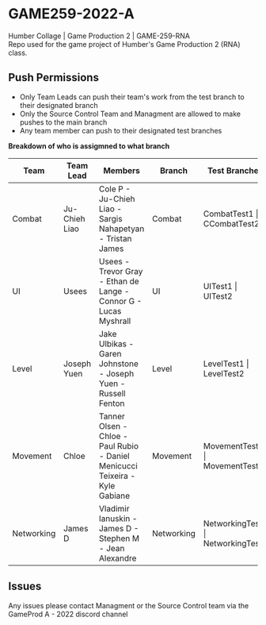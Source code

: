 # GAME259-2022-A
Humber Collage | Game Production 2 | GAME-259-RNA  
Repo used for the game project of Humber's Game Production 2 (RNA) class.

## Push Permissions
- Only Team Leads can push their team's work from the test branch to their designated branch
- Only the Source Control Team and Managment are allowed to make pushes to the main branch
- Any team member can push to their designated test branches

**Breakdown of who is assigmned to what branch**

| Team       | Team Lead     | Members                                                                      | Branch     | Test Branches                      |
|------------|---------------|------------------------------------------------------------------------------|------------|------------------------------------|
| Combat     | Ju-Chieh Liao | Cole P - Ju-Chieh Liao - Sargis Nahapetyan - Tristan James                   | Combat     | CombatTest1 \| CCombatTest2        |
| UI         | Usees         | Usees - Trevor Gray - Ethan de Lange - Connor G - Lucas Myshrall             | UI         | UITest1 \| UITest2                 |
| Level      | Joseph Yuen   | Jake Ulbikas - Garen Johnstone - Joseph Yuen - Russell Fenton                | Level      | LevelTest1 \| LevelTest2           |
| Movement   | Chloe         | Tanner Olsen - Chloe - Paul Rubio - Daniel Menicucci Teixeira - Kyle Gabiane | Movement   | MovementTest1 \| MovementTest2     |
| Networking | James D       | Vladimir Ianuskin - James D - Stephen M - Jean Alexandre                     | Networking | NetworkingTest1 \| NetworkingTest2 |

## Issues
Any issues please contact Managment or the Source Control team via the GameProd A - 2022 discord channel
